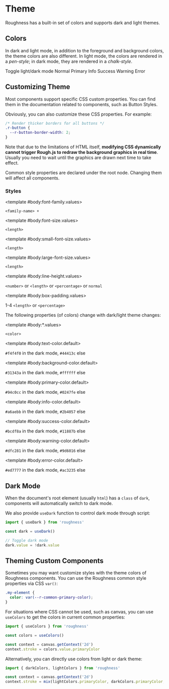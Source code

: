 <script lang="ts" setup>
import { RButton, RLink, RSpace, RTable, RText } from 'roughness'
import VPSwitchAppearance from 'vitepress/dist/client/theme-default/components/VPSwitchAppearance.vue'
</script>

# Theme

Roughness has a built-in set of colors and supports dark and light themes.

## Colors

In dark and light mode, in addition to the foreground and background colors, the theme colors are also different. In light mode, the colors are rendered in a *pen-style*; in dark mode, they are rendered in a *chalk-style*.

<RSpace vertical>
  <RSpace>
    <VPSwitchAppearance />
    <RText>Toggle light/dark mode</RText>
  </RSpace>
  <RSpace>
    <RButton filled>Normal</RButton>
    <RButton type="primary" filled>Primary</RButton>
    <RButton type="info" filled>Info</RButton>
    <RButton type="success" filled>Success</RButton>
    <RButton type="warning" filled>Warning</RButton>
    <RButton type="error" filled>Error</RButton>
  </RSpace>
</RSpace>

## Customizing Theme

Most components support specific CSS custom properties. You can find them in the documentation related to components, such as <RLink href="/components/button#styles">Button Styles</RLink>.

Obviously, you can also customize these CSS properties. For example:

```css
/* Render thicker borders for all buttons */
.r-button {
  --r-button-border-width: 2;
}
```

Note that due to the limitations of HTML itself, **modifying CSS dynamically cannot trigger Rough.js to redraw the background graphics in real time**. Usually you need to wait until the graphics are drawn next time to take effect.

Common style properties are declared under the root node. Changing them will affect all components.

### Styles

<RSpace overflow>
<RTable
  :columns="['name', 'values', 'default', 'description']"
  :rows="['font-family', 'font-size', 'small-font-size', 'large-font-size', 'line-height', 'box-padding']"
>
  <template #body:*.name="{ row }">--r-common-{{ row }}</template>

  <template #body:font-family.values>

  `<family-name> +`

  </template>
  <template #body:font-family.default>

  `'CabinSketch'`

  </template>
  <template #body:font-family.description>

  Font family of components. This is only valid for Roughness components. If you want it to take effect for the entire page, you can define the following styles:

  ```css
  body {
    font-family: var(--r-common-font-family);
  }
  ```

  </template>

  <template #body:font-size.values>

  `<length>`

  </template>
  <template #body:font-size.default>

  `16px`

  </template>
  <template #body:font-size.description>
    Font size of components.
  </template>

  <template #body:small-font-size.values>

  `<length>`

  </template>
  <template #body:small-font-size.default>

  `calc(var(--r-common-font-size) - 4px)`

  </template>
  <template #body:small-font-size.description>

  Font size of components with `size="small"`.

  Some browsers (such as Chrome on PC devices) have a minimum font size (`12px`) by default. In these environments, the font size cannot be lowered below that value.

  </template>

  <template #body:large-font-size.values>

  `<length>`

  </template>
  <template #body:large-font-size.default>

  `calc(var(--r-common-font-size) + 4px)`

  </template>
  <template #body:large-font-size.description>

  Font size of components with `size="large"`.

  </template>

  <template #body:line-height.values>

  `<number>` or `<length>` or `<percentage>` or `normal`

  </template>
  <template #body:line-height.default>

  `calc(1em + 8px)`

  </template>
  <template #body:line-height.description>
    Line height of components.
  </template>

  <template #body:box-padding.values>

  1-4 `<length>` or `<percentage>`

  </template>
  <template #body:box-padding.default>

  `0.5em calc(1em + 4px)`

  </template>
  <template #body:box-padding.description>
    Padding of components with rectangular boxes. Such as Button, or cells of Table.
  </template>
</RTable>
</RSpace>

The following properties (of colors) change with dark/light theme changes:

<RSpace overflow>
<RTable
  :columns="['name', 'values', 'default', 'description']"
  :rows="['text-color', 'background-color', 'primary-color', 'info-color', 'success-color', 'warning-color', 'error-color']"
>
  <template #body:*.name="{ row }">--r-common-{{ row }}</template>

  <template #body:*.values>

  `<color>`

  </template>

  <template #body:text-color.default>

  `#f4f4f0` in the dark mode, `#44413c` else

  </template>
  <template #body:text-color.description>

  Color of foreground content such as text and borders. This is only valid for Roughness components. If you want it to take effect for the entire page, you can define the following styles:

  ```css
  body {
    color: var(--r-common-text-color);
  }
  ```

  </template>

  <template #body:background-color.default>

  `#31343a` in the dark mode, `#ffffff` else

  </template>
  <template #body:background-color.description>

  Color of background content such as backdrop and text stroke. This is only valid for Roughness components. If you want it to take effect for the entire page, you can define the following styles:

  ```css
  body {
    background-color: var(--r-common-text-color);
  }
  ```

  </template>

  <template #body:primary-color.default>

  `#94c0cc` in the dark mode, `#0247fe` else

  </template>
  <template #body:primary-color.description>

  Color of the key content on the page. Components with `type="primary"` use this color.

  </template>

  <template #body:info-color.default>

  `#a6aebb` in the dark mode, `#2b4057` else

  </template>
  <template #body:info-color.description>

  Color of auxiliary information on the page. Components with `type="info"` use this color.

  </template>

  <template #body:success-color.default>

  `#bcdf8a` in the dark mode, `#11887b` else

  </template>
  <template #body:success-color.description>

  Color of success message. Components with `type="success"` use this color.

  </template>

  <template #body:warning-color.default>

  `#dfc281` in the dark mode, `#9d6016` else

  </template>
  <template #body:warning-color.description>

  Color of warning message. Components with `type="warning"` use this color.

  </template>

  <template #body:error-color.default>

  `#ed7777` in the dark mode, `#ac3235` else

  </template>
  <template #body:error-color.description>

  Color of error message. Components with `type="error"` use this color.

  </template>
</RTable>
</RSpace>

## Dark Mode

When the document's root element (usually `html`) has a `class` of `dark`, components will automatically switch to dark mode.

We also provide `useDark` function to control dark mode through script:

```js
import { useDark } from 'roughness'

const dark = useDark()

// Toggle dark mode
dark.value = !dark.value
```

## Theming Custom Components

Sometimes you may want customize styles with the theme colors of Roughness components. You can use the Roughness common style properties via CSS `var()`:

```css
.my-element {
  color: var(--r-common-primary-color);
}
```

For situations where CSS cannot be used, such as canvas, you can use `useColors` to get the colors in current common properties:

```js
import { useColors } from 'roughness'

const colors = useColors()

const context = canvas.getContext('2d')
context.stroke = colors.value.primaryColor
```

Alternatively, you can directly use colors from light or dark theme:

```js
import { darkColors, lightColors } from 'roughness'

const context = canvas.getContext('2d')
context.stroke = mix(lightColors.primaryColor, darkColors.primaryColor, 0.5)
```
